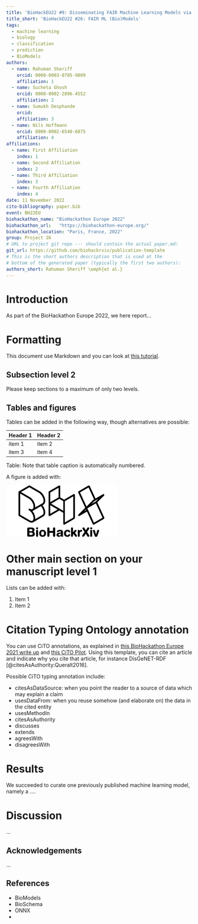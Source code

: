 ```yaml
---
title: 'BioHackEU22 #9: Disseminating FAIR Machine Learning Models via BioModels'
title_short: 'BioHackEU22 #26: FAIR ML (Bio)Models'
tags:
  - machine learning
  - biology
  - classification
  - prediction
  - BioModels
authors:
  - name: Rahuman Sheriff
    orcid: 0000-0003-0705-9809
    affiliation: 1
  - name: Sucheta Ghosh
    orcid: 0000-0002-2896-4552
    affiliation: 2
  - name: Sumukh Desphande
    orcid: 
    affiliation: 3   
  - name: Nils Hoffmann
    orcid: 0000-0002-6540-6875
    affiliation: 4
affiliations:
  - name: First Affiliation
    index: 1
  - name: Second Affiliation
    index: 2
  - name: Third Affiliation
    index: 3
  - name: Fourth Affiliation
    index: 4
date: 11 November 2022
cito-bibliography: paper.bib
event: BH22EU
biohackathon_name: "BioHackathon Europe 2022"
biohackathon_url:   "https://biohackathon-europe.org/"
biohackathon_location: "Paris, France, 2022"
group: Project 26
# URL to project git repo --- should contain the actual paper.md:
git_url: https://github.com/biohackrxiv/publication-template
# This is the short authors description that is used at the
# bottom of the generated paper (typically the first two authors):
authors_short: Rahuman Sheriff \emph{et al.}
---
```



# Introduction

As part of the BioHackathon Europe 2022, we here report...

# Formatting

This document use Markdown and you can look at [this tutorial](https://www.markdowntutorial.com/).

## Subsection level 2

Please keep sections to a maximum of only two levels.

## Tables and figures

Tables can be added in the following way, though alternatives are possible:

| Header 1 | Header 2 |
| -------- | -------- |
| item 1 | item 2 |
| item 3 | item 4 |

Table: Note that table caption is automatically numbered.

A figure is added with:

![Caption for BioHackrXiv logo figure](./biohackrxiv.png)

# Other main section on your manuscript level 1

Lists can be added with:

1. Item 1
2. Item 2

# Citation Typing Ontology annotation

You can use CiTO annotations, as explained in [this BioHackathon Europe 2021 write up](https://raw.githubusercontent.com/biohackrxiv/bhxiv-metadata/main/doc/elixir_biohackathon2021/paper.md) and [this CiTO Pilot](https://www.biomedcentral.com/collections/cito).
Using this template, you can cite an article and indicate why you cite that article, for instance DisGeNET-RDF [@citesAsAuthority:Queralt2016].

Possible CiTO typing annotation include:

* citesAsDataSource: when you point the reader to a source of data which may explain a claim
* usesDataFrom: when you reuse somehow (and elaborate on) the data in the cited entity
* usesMethodIn
* citesAsAuthority
* discusses
* extends
* agreesWith
* disagreesWith

# Results

We succeeded to curate one previously published machine learning model, namely a ....


# Discussion

...

## Acknowledgements

...

## References

- BioModels
- BioSchema
- ONNX
- 

